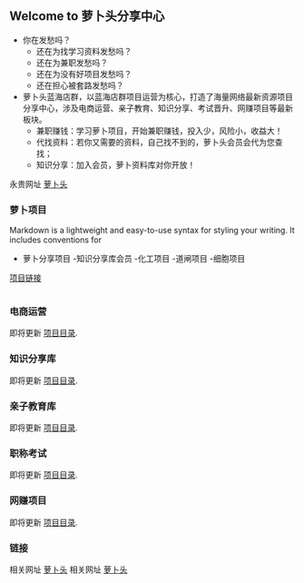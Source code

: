 ## Welcome to 萝卜头分享中心

- 你在发愁吗？
  - 还在为找学习资料发愁吗？   
  - 还在为兼职发愁吗？  
  - 还在为没有好项目发愁吗？  
  - 还在担心被套路发愁吗？
- 萝卜头蓝海店群，以蓝海店群项目运营为核心，打造了海量网络最新资源项目分享中心，涉及电商运营、亲子教育、知识分享、考试晋升、网赚项目等最新板块。
  - 兼职赚钱：学习萝卜项目，开始兼职赚钱，投入少，风险小，收益大！
  - 代找资料：若你又需要的资料，自己找不到的，萝卜头会员会代为您查找；
  - 知识分享：加入会员，萝卜资料库对你开放！


永贵网址 [萝卜头](https://luobotounet.github.io/luobotou.github.io/)


### 萝卜项目

Markdown is a lightweight and easy-to-use syntax for styling your writing. It includes conventions for
- 萝卜分享项目
-知识分享库会员
-化工项目
-道闸项目
-细胞项目

[项目链接](https://www.luobotou.net)
```markdown
```
### 电商运营

即将更新
[项目目录](https://www.luobotou.net/post/1025.html).

### 知识分享库

即将更新
[项目目录](https://www.luobotou.net/category-4.html). 
### 亲子教育库

即将更新
[项目目录](https://www.luobotou.net/post/1027.html). 

### 职称考试

即将更新
[项目目录](https://www.luobotou.net/post/1026.html). 


### 网赚项目
即将更新
[项目目录](https://luobotou.net). 

### 链接
相关网址 [萝卜头](https://www.luobotou.net)
相关网址 [萝卜头](https://www.zjcx.top)

